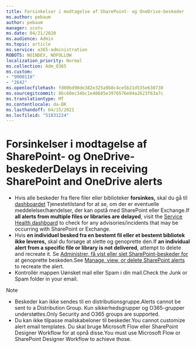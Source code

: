 ```yaml
---
title: Forsinkelser i modtagelse af SharePoint- og OneDrive-beskeder
ms.author: pebaum
author: pebaum
manager: scotv
ms.date: 04/21/2020
ms.audience: Admin
ms.topic: article
ms.service: o365-administration
ROBOTS: NOINDEX, NOFOLLOW
localization_priority: Normal
ms.collection: Adm_O365
ms.custom:
- "9000118"
- "2642"
ms.openlocfilehash: fd00bd90de382e325a9b8c4ce5b21d535e630730
ms.sourcegitcommit: 8bc60ec34bc1e40685e3976576e04a2623f63a7c
ms.translationtype: MT
ms.contentlocale: da-DK
ms.lasthandoff: 04/15/2021
ms.locfileid: "51831224"
---
```

# <a name="delays-in-receiving-sharepoint-and-onedrive-alerts"></a><span data-ttu-id="c68d2-102">Forsinkelser i modtagelse af SharePoint- og OneDrive-beskeder</span><span class="sxs-lookup"><span data-stu-id="c68d2-102">Delays in receiving SharePoint and OneDrive alerts</span></span>

- <span data-ttu-id="c68d2-103">Hvis alle beskeder fra flere filer eller biblioteker **forsinkes,** skal du gå til [dashboardet](https://portal.office.com/adminportal/home?ref=/servicehealth) Tjenestetilstand for at se, om der er eventuelle meddelelser/hændelser, der kan opstå med SharePoint eller Exchange.</span><span class="sxs-lookup"><span data-stu-id="c68d2-103">If **all alerts from multiple files or libraries are delayed**, visit the [Service Health dashboard](https://portal.office.com/adminportal/home?ref=/servicehealth) to check for any advisories/incidents that may be occurring with SharePoint or Exchange.</span></span>
- <span data-ttu-id="c68d2-104">Hvis **en individuel besked fra en bestemt fil eller et bestemt bibliotek ikke leveres,** skal du forsøge at slette og genoprette den.</span><span class="sxs-lookup"><span data-stu-id="c68d2-104">If **an individual alert from a specific file or library is not delivered**, attempt to delete and recreate it.</span></span> <span data-ttu-id="c68d2-105">Se [Administrer, få vist eller slet SharePoint-beskeder for](https://support.microsoft.com/office/99dfb19c-9a90-4a8c-aba1-aa8c8afb0de2) at genoprette beskeden.</span><span class="sxs-lookup"><span data-stu-id="c68d2-105">See [Manage, view, or delete SharePoint alerts](https://support.microsoft.com/office/99dfb19c-9a90-4a8c-aba1-aa8c8afb0de2) to recreate the alert.</span></span>
- <span data-ttu-id="c68d2-106">Kontrollér mappen Uønsket mail eller Spam i din mail.</span><span class="sxs-lookup"><span data-stu-id="c68d2-106">Check the Junk or Spam folder in your email.</span></span>

> [!NOTE]
> - <span data-ttu-id="c68d2-107">Beskeder kan ikke sendes til en distributionsgruppe.</span><span class="sxs-lookup"><span data-stu-id="c68d2-107">Alerts cannot be sent to a Distribution Group.</span></span> <span data-ttu-id="c68d2-108">Kun sikkerhedsgrupper og O365-grupper understøttes.</span><span class="sxs-lookup"><span data-stu-id="c68d2-108">Only Security and O365 groups are supported.</span></span>
> - <span data-ttu-id="c68d2-109">Du kan ikke tilpasse mailskabeloner til beskeder.</span><span class="sxs-lookup"><span data-stu-id="c68d2-109">You cannot customize alert email templates.</span></span> <span data-ttu-id="c68d2-110">Du skal bruge Microsoft Flow eller SharePoint Designer Workflow for at opnå disse.</span><span class="sxs-lookup"><span data-stu-id="c68d2-110">You must use Microsoft Flow or SharePoint Designer Workflow to achieve those.</span></span>
